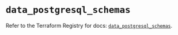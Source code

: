 # `data_postgresql_schemas`

Refer to the Terraform Registry for docs: [`data_postgresql_schemas`](https://registry.terraform.io/providers/nitrikx/postgresql/1.21.2/docs/data-sources/schemas).
